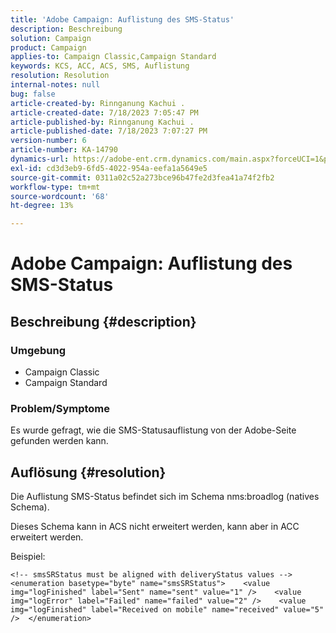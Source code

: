 ```yaml
---
title: 'Adobe Campaign: Auflistung des SMS-Status'
description: Beschreibung
solution: Campaign
product: Campaign
applies-to: Campaign Classic,Campaign Standard
keywords: KCS, ACC, ACS, SMS, Auflistung
resolution: Resolution
internal-notes: null
bug: false
article-created-by: Rinnganung Kachui .
article-created-date: 7/18/2023 7:05:47 PM
article-published-by: Rinnganung Kachui .
article-published-date: 7/18/2023 7:07:27 PM
version-number: 6
article-number: KA-14790
dynamics-url: https://adobe-ent.crm.dynamics.com/main.aspx?forceUCI=1&pagetype=entityrecord&etn=knowledgearticle&id=467a0e16-9e25-ee11-9cbd-6045bd006b4b
exl-id: cd3d3eb9-6fd5-4022-954a-eefa1a5649e5
source-git-commit: 0311a02c52a273bce96b47fe2d3fea41a74f2fb2
workflow-type: tm+mt
source-wordcount: '68'
ht-degree: 13%

---
```


# Adobe Campaign: Auflistung des SMS-Status

## Beschreibung {#description}




### Umgebung



- Campaign Classic
- Campaign Standard




### Problem/Symptome



Es wurde gefragt, wie die SMS-Statusauflistung von der Adobe-Seite gefunden werden kann.


## Auflösung {#resolution}


Die Auflistung SMS-Status befindet sich im Schema nms:broadlog (natives Schema).

Dieses Schema kann in ACS nicht erweitert werden, kann aber in ACC erweitert werden.

Beispiel:


```
<!-- smsSRStatus must be aligned with deliveryStatus values -->  <enumeration basetype="byte" name="smsSRStatus">    <value img="logFinished" label="Sent" name="sent" value="1" />    <value img="logError" label="Failed" name="failed" value="2" />    <value img="logFinished" label="Received on mobile" name="received" value="5" />  </enumeration>
```
